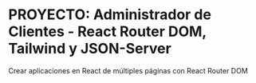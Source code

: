 # PROYECTO: Administrador de Clientes - React Router DOM, Tailwind y JSON-Server

Crear aplicaciones en React de múltiples páginas con React Router DOM
